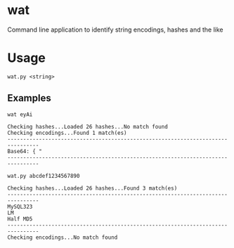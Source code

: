 # wat
Command line application to identify string encodings, hashes and the like

# Usage
`wat.py <string>`

## Examples

`wat eyAi`

```
Checking hashes...Loaded 26 hashes...No match found
Checking encodings...Found 1 match(es)
--------------------------------------------------------------------------------
Base64: { "
--------------------------------------------------------------------------------
```

`wat.py abcdef1234567890`

```
Checking hashes...Loaded 26 hashes...Found 3 match(es)
--------------------------------------------------------------------------------
MySQL323
LM
Half MD5
--------------------------------------------------------------------------------
Checking encodings...No match found
```

